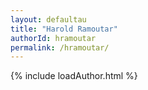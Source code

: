 ```yaml
---
layout: defaultau
title: "Harold Ramoutar"
authorId: hramoutar
permalink: /hramoutar/
---
```

{% include loadAuthor.html %}
<script>
    $(document).ready(function(){
        showAuthorBio('{{ page.authorId }}');
   });
</script>